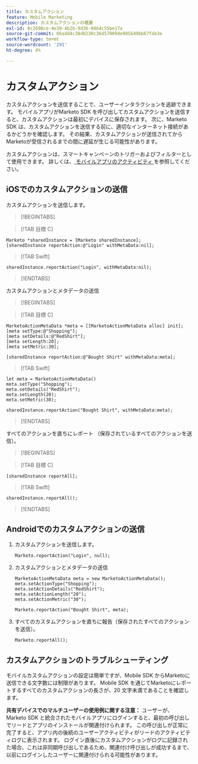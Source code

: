 ```yaml
---
title: カスタムアクション
feature: Mobile Marketing
description: カスタムアクションの概要
exl-id: 8c2698ce-4e39-4b2b-9d36-0864c55be17a
source-git-commit: 66add4c38d0230c36d57009de985649bb67fde3e
workflow-type: tm+mt
source-wordcount: '291'
ht-degree: 4%

---
```


# カスタムアクション

カスタムアクションを送信することで、ユーザーインタラクションを追跡できます。 モバイルアプリがMarketo SDK を呼び出してカスタムアクションを送信すると、カスタムアクションは最初にデバイスに保存されます。 次に、Marketo SDK は、カスタムアクションを送信する前に、適切なインターネット接続があるかどうかを確認します。 その結果、カスタムアクションが送信されてからMarketoが受信されるまでの間に遅延が生じる可能性があります。

カスタムアクションは、スマートキャンペーンのトリガーおよびフィルターとして使用できます。 詳しくは、[ モバイルアプリのアクティビティ ](https://experienceleague.adobe.com/ja/docs/marketo/using/product-docs/core-marketo-concepts/smart-campaigns/flow-actions/triggers-and-filters-for-mobile-smart-campaigns) を参照してください。

## iOSでのカスタムアクションの送信

カスタムアクションを送信します。

>[!BEGINTABS]

>[!TAB 目標 C]

```
Marketo *sharedInstance = [Marketo sharedInstance];
[sharedInstance reportAction:@"Login" withMetaData:nil];
```

>[!TAB Swift]

```
sharedInstance.reportAction("Login", withMetaData:nil);
```

>[!ENDTABS]

カスタムアクションとメタデータの送信

>[!BEGINTABS]

>[!TAB 目標 C]

```
MarketoActionMetaData *meta = [[MarketoActionMetaData alloc] init];
[meta setType:@"Shopping"];
[meta setDetails:@"RedShirt"];
[meta setLength:20];
[meta setMetric:30];

[sharedInstance reportAction:@"Bought Shirt" withMetaData:meta];
```

>[!TAB Swift]

```
let meta = MarketoActionMetaData()
meta.setType("Shopping");
meta.setDetails("RedShirt");
meta.setLength(20);
meta.setMetric(30);

sharedInstance.reportAction("Bought Shirt", withMetaData:meta);
```

>[!ENDTABS]

すべてのアクションを直ちにレポート （保存されているすべてのアクションを送信）。

>[!BEGINTABS]

>[!TAB 目標 C]

```
[sharedInstance reportAll];
```

>[!TAB Swift]

```
sharedInstance.reportAll();
```

>[!ENDTABS]

## Androidでのカスタムアクションの送信

1. カスタムアクションを送信します。

   ```
   Marketo.reportAction("Login", null);
   ```

1. カスタムアクションとメタデータの送信

   ```
   MarketoActionMetaData meta = new MarketoActionMetaData();
   meta.setActionType("Shopping");
   meta.setActionDetails("RedShirt");
   meta.setActionLength("20");
   meta.setActionMetric("30");
   
   Marketo.reportAction("Bought Shirt", meta);
   ```

1. すべてのカスタムアクションを直ちに報告（保存されたすべてのアクションを送信）。

   ```
   Marketo.reportAll();
   ```

## カスタムアクションのトラブルシューティング

モバイルカスタムアクションの設定は簡単ですが、Mobile SDK からMarketoに送信できる文字数には制限があります。 Mobile SDK を通じてMarketoにレポートするすべてのカスタムアクションの長さが、20 文字未満であることを確認します。

**共有デバイスでのマルチユーザーの使用例に関する注意：** ユーザーが、Marketo SDK と統合されたモバイルアプリにログインすると、最初の呼び出しでリードとアプリのインストールが関連付けられます。 この呼び出しが正常に完了すると、アプリ内の後続のユーザーアクティビティがリードのアクティビティログに表示されます。 ログイン直後にカスタムアクションがログに記録された場合、これは非同期呼び出しであるため、関連付け呼び出しが成功するまで、以前にログインしたユーザーに関連付けられる可能性があります。
